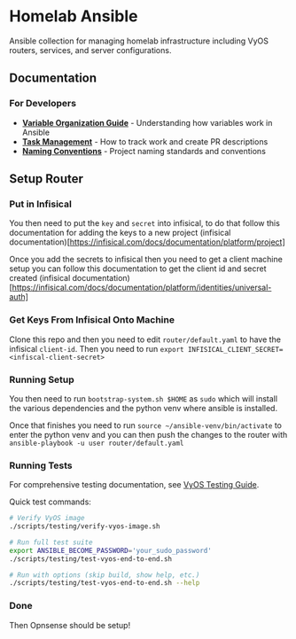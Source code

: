 # Homelab Ansible

Ansible collection for managing homelab infrastructure including VyOS routers, services, and server configurations.

## Documentation

### For Developers
- **[Variable Organization Guide](docs/humans/variable-organization-explained.md)** - Understanding how variables work in Ansible
- **[Task Management](docs/humans/tasks/)** - How to track work and create PR descriptions
- **[Naming Conventions](docs/llms/best-practices/naming-conventions.md)** - Project naming standards and conventions

## Setup Router
### Put in Infisical

You then need to put the `key` and `secret` into infisical, to do that follow this documentation for adding the keys to a new project (infisical documentation)[https://infisical.com/docs/documentation/platform/project]

Once you add the secrets to infisical then you need to get a client machine setup you can follow this documentation to get the client id and secret created (infisical documentation)[https://infisical.com/docs/documentation/platform/identities/universal-auth]

### Get Keys From Infisical Onto Machine

Clone this repo and then you need to edit `router/default.yaml` to have the infisical `client-id`. Then you need to run `export INFISICAL_CLIENT_SECRET=<infiscal-client-secret>`


### Running Setup

You then need to run `bootstrap-system.sh $HOME` as `sudo` which will install the various dependencies and the python venv where ansible is installed.

Once that finishes you need to run `source ~/ansible-venv/bin/activate` to enter the python venv and you can then push the changes to the router with `ansible-playbook -u user router/default.yaml`

### Running Tests

For comprehensive testing documentation, see [VyOS Testing Guide](docs/testing/vyos-testing.md).

Quick test commands:
```bash
# Verify VyOS image
./scripts/testing/verify-vyos-image.sh

# Run full test suite
export ANSIBLE_BECOME_PASSWORD='your_sudo_password'
./scripts/testing/test-vyos-end-to-end.sh

# Run with options (skip build, show help, etc.)
./scripts/testing/test-vyos-end-to-end.sh --help
```

### Done

Then Opnsense should be setup!

